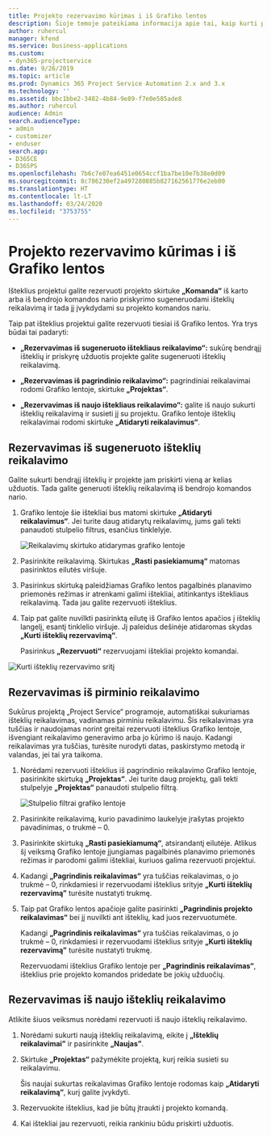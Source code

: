 ```yaml
---
title: Projekto rezervavimo kūrimas i iš Grafiko lentos
description: Šioje temoje pateikiama informacija apie tai, kaip kurti projekto rezervavimą iš grafiko lentos.
author: ruhercul
manager: kfend
ms.service: business-applications
ms.custom:
- dyn365-projectservice
ms.date: 9/26/2019
ms.topic: article
ms.prod: Dynamics 365 Project Service Automation 2.x and 3.x
ms.technology: ''
ms.assetid: bbc1bbe2-3482-4b84-9e89-f7e0e585ade8
ms.author: ruhercul
audience: Admin
search.audienceType:
- admin
- customizer
- enduser
search.app:
- D365CE
- D365PS
ms.openlocfilehash: 7b6c7e07ea6451e0654ccf1ba7be10e7b38e0d09
ms.sourcegitcommit: 8c786230ef2a497280885b827162561776e2eb00
ms.translationtype: HT
ms.contentlocale: lt-LT
ms.lasthandoff: 03/24/2020
ms.locfileid: "3753755"
---
```

# <a name="create-a-project-booking-from-the-schedule-board"></a>Projekto rezervavimo kūrimas i iš Grafiko lentos

Išteklius projektui galite rezervuoti projekto skirtuke **„Komanda“** iš karto arba iš bendrojo komandos nario priskyrimo sugeneruodami išteklių reikalavimą ir tada jį įvykdydami su projekto komandos nariu.

Taip pat išteklius projektui galite rezervuoti tiesiai iš Grafiko lentos. Yra trys būdai tai padaryti:

- **„Rezervavimas iš sugeneruoto ištekliaus reikalavimo“:** sukūrę bendrąjį išteklių ir priskyrę užduotis projekte galite sugeneruoti išteklių reikalavimą.

- **„Rezervavimas iš pagrindinio reikalavimo“:** pagrindiniai reikalavimai rodomi Grafiko lentoje, skirtuke **„Projektas“**. 

- **„Rezervavimas iš naujo ištekliaus reikalavimo“:** galite iš naujo sukurti išteklių reikalavimą ir susieti jį su projektu. Grafiko lentoje išteklių reikalavimai rodomi skirtuke **„Atidaryti reikalavimus“**.

## <a name="book-from-a-generated-resource-requirement"></a>Rezervavimas iš sugeneruoto išteklių reikalavimo

Galite sukurti bendrąjį išteklių ir projekte jam priskirti vieną ar kelias užduotis. Tada galite generuoti išteklių reikalavimą iš bendrojo komandos nario. 

1.  Grafiko lentoje šie ištekliai bus matomi skirtuke **„Atidaryti reikalavimus“**. Jei turite daug atidarytų reikalavimų, jums gali tekti panaudoti stulpelio filtrus, esančius tinklelyje. 

    ![Reikalavimų skirtuko atidarymas grafiko lentoje](media/FAQ-Project-Booking-Schedule-Board-1.png "Rezervavimo ir užduočių lentelės ekrano nuotrauka")

2. Pasirinkite reikalavimą. Skirtukas **„Rasti pasiekiamumą“** matomas pasirinktos eilutės viršuje.
 
3. Pasirinkus skirtuką paleidžiamas Grafiko lentos pagalbinės planavimo priemonės režimas ir atrenkami galimi ištekliai, atitinkantys ištekliaus reikalavimą. Tada jau galite rezervuoti išteklius.

4. Taip pat galite nuvilkti pasirinktą eilutę iš Grafiko lentos apačios į išteklių langelį, esantį tinklelio viršuje. Jį paleidus dešinėje atidaromas skydas **„Kurti išteklių rezervavimą“**.

    Pasirinkus **„Rezervuoti“** rezervuojami ištekliai projekto komandai.

![Kurti išteklių rezervavimo sritį](media/FAQ-Project-Booking-Schedule-Board-6.png "")
 

## <a name="book-from-the-primary-requirement"></a>Rezervavimas iš pirminio reikalavimo

Sukūrus projektą „Project Service“ programoje, automatiškai sukuriamas išteklių reikalavimas, vadinamas pirminiu reikalavimu. Šis reikalavimas yra tuščias ir naudojamas norint greitai rezervuoti išteklius Grafiko lentoje, išvengiant reikalavimo generavimo arba jo kūrimo iš naujo. Kadangi reikalavimas yra tuščias, turėsite nurodyti datas, paskirstymo metodą ir valandas, jei tai yra taikoma. 

1. Norėdami rezervuoti išteklius iš pagrindinio reikalavimo Grafiko lentoje, pasirinkite skirtuką **„Projektas“**. Jei turite daug projektų, gali tekti stulpelyje **„Projektas“** panaudoti stulpelio filtrą.

   ![Stulpelio filtrai grafiko lentoje](media/FAQ-Project-Booking-Schedule-Board-2.png "Rezervavimo ir užduočių lentelės ekrano nuotrauka")

2. Pasirinkite reikalavimą, kurio pavadinimo laukelyje įrašytas projekto pavadinimas, o trukmė – 0.

3. Pasirinkite skirtuką **„Rasti pasiekiamumą“**, atsirandantį eilutėje. Atlikus šį veiksmą Grafiko lentoje įjungiamas pagalbinės planavimo priemonės režimas ir parodomi galimi ištekliai, kuriuos galima rezervuoti projektui.

4. Kadangi **„Pagrindinis reikalavimas“** yra tuščias reikalavimas, o jo trukmė – 0, rinkdamiesi ir rezervuodami išteklius srityje **„Kurti išteklių rezervavimą”** turėsite nustatyti trukmę.

5. Taip pat Grafiko lentos apačioje galite pasirinkti **„Pagrindinis projekto reikalavimas“** bei jį nuvilkti ant išteklių, kad juos rezervuotumėte.
 
    Kadangi **„Pagrindinis reikalavimas“** yra tuščias reikalavimas, o jo trukmė – 0, rinkdamiesi ir rezervuodami išteklius srityje **„Kurti išteklių rezervavimą”** turėsite nustatyti trukmę.
 
    Rezervuodami išteklius Grafiko lentoje per **„Pagrindinis reikalavimas“**, išteklius prie projekto komandos pridedate be jokių užduočių.
 
## <a name="book-from-a-new-resource-requirement"></a>Rezervavimas iš naujo išteklių reikalavimo
Atlikite šiuos veiksmus norėdami rezervuoti iš naujo išteklių reikalavimo. 

1. Norėdami sukurti naują išteklių reikalavimą, eikite į **„Išteklių reikalavimai”** ir pasirinkite **„Naujas”**.

2. Skirtuke **„Projektas“** pažymėkite projektą, kurį reikia susieti su reikalavimu.
 
    Šis naujai sukurtas reikalavimas Grafiko lentoje rodomas kaip **„Atidaryti reikalavimą“**, kurį galite įvykdyti.

3. Rezervuokite išteklius, kad jie būtų įtraukti į projekto komandą.

4. Kai ištekliai jau rezervuoti, reikia rankiniu būdu priskirti užduotis.

